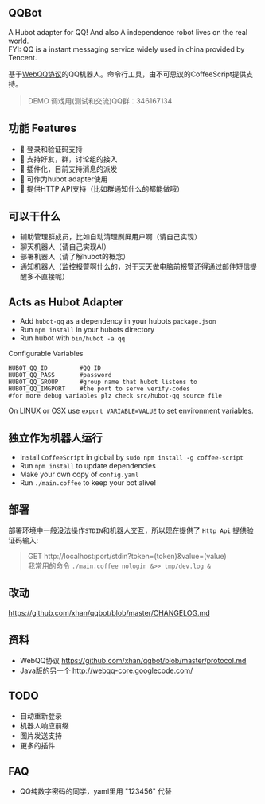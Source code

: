 QQBot
------
A Hubot adapter for QQ! And also A independence robot lives on the real world.  
FYI: QQ is a instant messaging service widely used in china provided by Tencent.  

基于[WebQQ协议](https://github.com/xhan/qqbot/blob/master/protocol.md)的QQ机器人。命令行工具，由不可思议的CoffeeScript提供支持。 

>DEMO 调戏用(测试和交流)QQ群：346167134

功能 Features
-----
* :muscle:  登录和验证码支持
* :muscle:  支持好友，群，讨论组的接入
* :muscle:  插件化，目前支持消息的派发
* :muscle:  可作为hubot adapter使用
* :muscle:  提供HTTP API支持（比如群通知什么的都能做哦）

可以干什么
-----
* 辅助管理群成员，比如自动清理刷屏用户啊（请自己实现）
* 聊天机器人（请自己实现AI）
* 部署机器人（请了解hubot的概念）
* 通知机器人（监控报警啊什么的，对于天天做电脑前报警还得通过邮件短信提醒多不直接呢）


Acts as Hubot Adapter
------
* Add `hubot-qq` as a dependency in your hubots `package.json`
* Run `npm install` in your hubots directory
* Run hubot with `bin/hubot -a qq`

Configurable Variables

	HUBOT_QQ_ID			#QQ ID
	HUBOT_QQ_PASS		#password
	HUBOT_QQ_GROUP		#group name that hubot listens to
	HUBOT_QQ_IMGPORT    #the port to serve verify-codes
	#for more debug variables plz check src/hubot-qq source file

On LINUX or OSX use `export VARIABLE=VALUE` to set environment variables.


独立作为机器人运行
-----
* Install `CoffeeScript` in global by `sudo npm install -g coffee-script`
* Run `npm install` to update dependencies
* Make your own copy of `config.yaml`
* Run `./main.coffee` to keep your bot alive!

部署
-----
部署环境中一般没法操作`STDIN`和机器人交互，所以现在提供了 `Http Api` 提供验证码输入:
>  GET http://localhost:port/stdin?token=(token)&value=(value)  
我常用的命令 `./main.coffee nologin &>> tmp/dev.log &`


改动
----
https://github.com/xhan/qqbot/blob/master/CHANGELOG.md

资料
----
* WebQQ协议     https://github.com/xhan/qqbot/blob/master/protocol.md
* Java版的另一个 http://webqq-core.googlecode.com/

TODO
---
* 自动重新登录
* 机器人响应前缀
* 图片发送支持
* 更多的插件

FAQ
---
* QQ纯数字密码的同学，yaml里用 "123456" 代替
